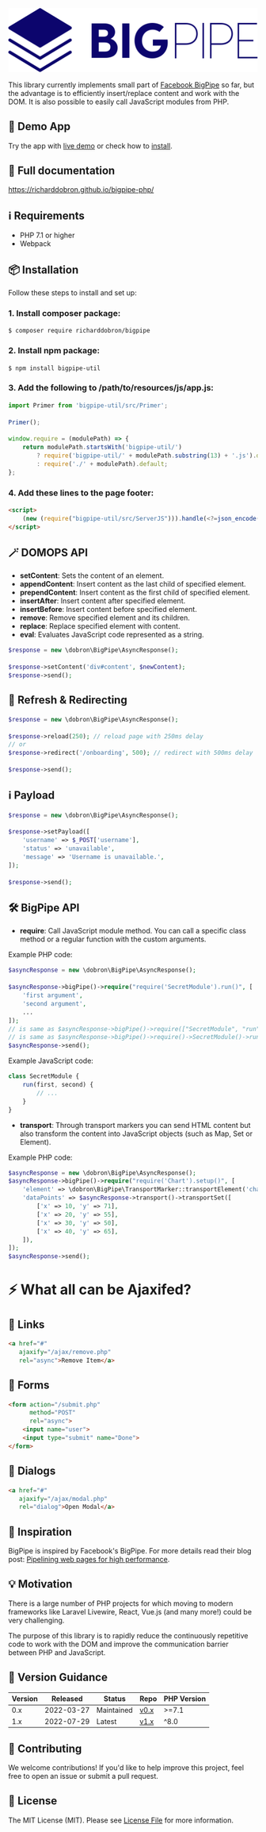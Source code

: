 <img src="bigpipe.svg" alt="BigPipe logo" />

This library currently implements small part of [Facebook BigPipe][blog] so far, but the advantage is to efficiently insert/replace content and work with the DOM. It is also possible to easily call JavaScript modules from PHP.

## 👀 Demo App
Try the app with [live demo](http://bigpipe.xf.cz) or check how to [install](demo-app/README.md).

## 📕 Full documentation
https://richarddobron.github.io/bigpipe-php/

## ℹ️ Requirements
* PHP 7.1 or higher
* Webpack

## 📦 Installation
Follow these steps to install and set up:

### 1. Install composer package:
```shell
$ composer require richarddobron/bigpipe
```

### 2. Install npm package:
```shell
$ npm install bigpipe-util
```

### 3. Add the following to /path/to/resources/js/app.js:
```javascript
import Primer from 'bigpipe-util/src/Primer';

Primer();

window.require = (modulePath) => {
    return modulePath.startsWith('bigpipe-util/')
        ? require('bigpipe-util/' + modulePath.substring(13) + '.js').default
        : require('./' + modulePath).default;
};
```

### 4. Add these lines to the page footer:
```html
<script>
    (new (require("bigpipe-util/src/ServerJS"))).handle(<?=json_encode(\dobron\BigPipe\BigPipe::jsmods())?>);
</script>
```


## 🪄 DOMOPS API
- **setContent**: Sets the content of an element.
- **appendContent**: Insert content as the last child of specified element.
- **prependContent**: Insert content as the first child of specified element.
- **insertAfter**: Insert content after specified element.
- **insertBefore**: Insert content before specified element.
- **remove**: Remove specified element and its children.
- **replace**: Replace specified element with content.
- **eval**: Evaluates JavaScript code represented as a string.

```php
$response = new \dobron\BigPipe\AsyncResponse();

$response->setContent('div#content', $newContent);
$response->send();
```

## 🔄 Refresh & Redirecting

```php
$response = new \dobron\BigPipe\AsyncResponse();

$response->reload(250); // reload page with 250ms delay
// or
$response->redirect('/onboarding', 500); // redirect with 500ms delay

$response->send();
```

## ℹ️ Payload

```php
$response = new \dobron\BigPipe\AsyncResponse();

$response->setPayload([
    'username' => $_POST['username'],
    'status' => 'unavailable',
    'message' => 'Username is unavailable.',
]);

$response->send();
```

## 🛠️ BigPipe API
- **require**: Call JavaScript module method. You can call a specific class method or a regular function with the custom arguments.

Example PHP code:
```php
$asyncResponse = new \dobron\BigPipe\AsyncResponse();

$asyncResponse->bigPipe()->require("require('SecretModule').run()", [
    'first argument',
    'second argument',
    ...
]);
// is same as $asyncResponse->bigPipe()->require(["SecretModule", "run"], ...)
// is same as $asyncResponse->bigPipe()->require()->SecretModule()->run(...)
$asyncResponse->send();
```
Example JavaScript code:
```javascript
class SecretModule {
    run(first, second) {
        // ...
    }
}
```
- **transport**: Through transport markers you can send HTML content but also transform the content into JavaScript objects (such as Map, Set or Element).

Example PHP code:
```php
$asyncResponse = new \dobron\BigPipe\AsyncResponse();
$asyncResponse->bigPipe()->require("require('Chart').setup()", [
    'element' => \dobron\BigPipe\TransportMarker::transportElement('chart-div'),
    'dataPoints' => $asyncResponse->transport()->transportSet([
        ['x' => 10, 'y' => 71],
        ['x' => 20, 'y' => 55],
        ['x' => 30, 'y' => 50],
        ['x' => 40, 'y' => 65],
    ]),
]);
$asyncResponse->send();
```

# ⚡️ What all can be Ajaxifed?

## 🔗 Links
```html
<a href="#"
   ajaxify="/ajax/remove.php"
   rel="async">Remove Item</a>
```

## 📝 Forms
```html
<form action="/submit.php"
      method="POST"
      rel="async">
    <input name="user">
    <input type="submit" name="Done">
</form>
```

## 💬 Dialogs
```html
<a href="#"
   ajaxify="/ajax/modal.php"
   rel="dialog">Open Modal</a>
```

## 🌟 Inspiration

BigPipe is inspired by Facebook's BigPipe. For more details
read their blog post: [Pipelining web pages for high performance][blog].

## 💡 Motivation

There is a large number of PHP projects for which moving to modern frameworks like Laravel Livewire, React, Vue.js (and many more!) could be very challenging.

The purpose of this library is to rapidly reduce the continuously repetitive code to work with the DOM and improve the communication barrier between PHP and JavaScript.

## 📑 Version Guidance

| Version | Released   | Status     | Repo                   | PHP Version |
|---------|------------|------------|------------------------|-------------|
| 0.x     | 2022-03-27 | Maintained | [v0.x][bigpipe-0-repo] | >=7.1       |
| 1.x     | 2022-07-29 | Latest     | [v1.x][bigpipe-1-repo] |  ^8.0       |

## 🤝 Contributing

We welcome contributions! If you'd like to help improve this project, feel free to open an issue or submit a pull request.

## 📜 License

The MIT License (MIT). Please see [License File](LICENSE) for more information.

[blog]: https://www.facebook.com/notes/facebook-engineering/bigpipe-pipelining-web-pages-for-high-performance/389414033919
[bigpipe-0-repo]: https://github.com/richarddobron/bigpipe-php/tree/0.x
[bigpipe-1-repo]: https://github.com/richarddobron/bigpipe-php
